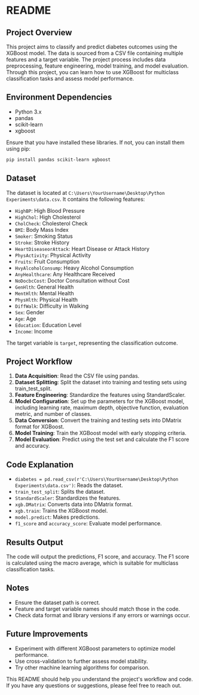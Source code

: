 # README

## Project Overview

This project aims to classify and predict diabetes outcomes using the XGBoost model. The data is sourced from a CSV file containing multiple features and a target variable. The project process includes data preprocessing, feature engineering, model training, and model evaluation. Through this project, you can learn how to use XGBoost for multiclass classification tasks and assess model performance.

## Environment Dependencies

- Python 3.x
- pandas
- scikit-learn
- xgboost

Ensure that you have installed these libraries. If not, you can install them using pip:

```bash
pip install pandas scikit-learn xgboost
```

## Dataset

The dataset is located at `C:\Users\YourUsername\Desktop\Python Experiments\data.csv`. It contains the following features:

- `HighBP`: High Blood Pressure
- `HighChol`: High Cholesterol
- `CholCheck`: Cholesterol Check
- `BMI`: Body Mass Index
- `Smoker`: Smoking Status
- `Stroke`: Stroke History
- `HeartDiseaseorAttack`: Heart Disease or Attack History
- `PhysActivity`: Physical Activity
- `Fruits`: Fruit Consumption
- `HvyAlcoholConsump`: Heavy Alcohol Consumption
- `AnyHealthcare`: Any Healthcare Received
- `NoDocbcCost`: Doctor Consultation without Cost
- `GenHlth`: General Health
- `MentHlth`: Mental Health
- `PhysHlth`: Physical Health
- `DiffWalk`: Difficulty in Walking
- `Sex`: Gender
- `Age`: Age
- `Education`: Education Level
- `Income`: Income

The target variable is `target`, representing the classification outcome.

## Project Workflow

1. **Data Acquisition**: Read the CSV file using pandas.
2. **Dataset Splitting**: Split the dataset into training and testing sets using train_test_split.
3. **Feature Engineering**: Standardize the features using StandardScaler.
4. **Model Configuration**: Set up the parameters for the XGBoost model, including learning rate, maximum depth, objective function, evaluation metric, and number of classes.
5. **Data Conversion**: Convert the training and testing sets into DMatrix format for XGBoost.
6. **Model Training**: Train the XGBoost model with early stopping criteria.
7. **Model Evaluation**: Predict using the test set and calculate the F1 score and accuracy.

## Code Explanation

- `diabetes = pd.read_csv(r'C:\Users\YourUsername\Desktop\Python Experiments\data.csv')`: Reads the dataset.
- `train_test_split`: Splits the dataset.
- `StandardScaler`: Standardizes the features.
- `xgb.DMatrix`: Converts data into DMatrix format.
- `xgb.train`: Trains the XGBoost model.
- `model.predict`: Makes predictions.
- `f1_score` and `accuracy_score`: Evaluate model performance.

## Results Output

The code will output the predictions, F1 score, and accuracy. The F1 score is calculated using the macro average, which is suitable for multiclass classification tasks.

## Notes

- Ensure the dataset path is correct.
- Feature and target variable names should match those in the code.
- Check data format and library versions if any errors or warnings occur.

## Future Improvements

- Experiment with different XGBoost parameters to optimize model performance.
- Use cross-validation to further assess model stability.
- Try other machine learning algorithms for comparison.

This README should help you understand the project's workflow and code. If you have any questions or suggestions, please feel free to reach out.